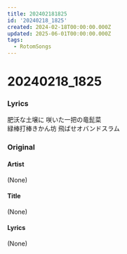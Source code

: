 ```yaml
---
title: 202402181825
id: '20240218_1825'
created: 2024-02-18T00:00:00.000Z
updated: 2025-06-01T00:00:00.000Z
tags:
  - RotomSongs
---
```

# 20240218_1825

### Lyrics
 
肥沃な土壌に 咲いた一把の竜髭菜  
緑棒打棒きかん坊 飛ばせオバンドスラム  

### Original

#### Artist
(None)

#### Title
(None)

#### Lyrics
(None)  


